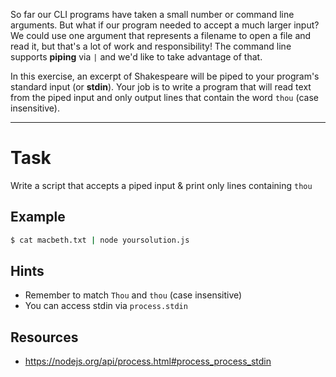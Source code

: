 So far our CLI programs have taken a small number or command line arguments. But
what if our program needed to accept a much larger input? We could use one
argument that represents a filename to open a file and read it, but that's a lot
of work and responsibility! The command line supports **piping** via `|` and
we'd like to take advantage of that.

In this exercise, an excerpt of Shakespeare will be piped to your program's
standard input (or **stdin**). Your job is to write a program that will read
text from the piped input and only output lines that contain the word `thou`
(case insensitive).

----

# Task

Write a script that accepts a piped input & print only lines containing `thou`

## Example

```sh
$ cat macbeth.txt | node yoursolution.js
```

## Hints

* Remember to match `Thou` and `thou` (case insensitive)
* You can access stdin via `process.stdin`

## Resources
* https://nodejs.org/api/process.html#process_process_stdin
